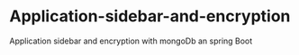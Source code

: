 # Application-sidebar-and-encryption
Application sidebar and encryption with mongoDb an spring Boot
